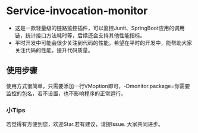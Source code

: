 # Service-invocation-monitor
* 这是一款轻量级的链路监控插件，可以监控Junit、SpringBoot应用的调用链，统计接口方法耗时等，后续还会支持其他性能指标。
* 平时开发中可能会很少关注到代码的性能，希望在平时的开发中，能帮助大家关注代码的性能，提升代码质量。

## 使用步骤
使用方式很简单，只需要添加一行VMoption即可，-Dmonitor.package=你需要监控的包名，若不设置，也不影响程序的正常运行。

### 小Tips
若觉得有方便到您，欢迎Star.若有建议，请提Issue. 大家共同进步。
